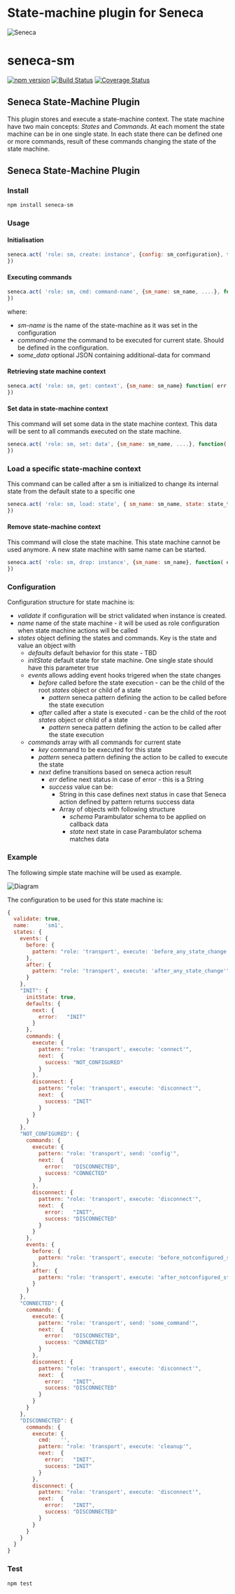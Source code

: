 State-machine plugin for Seneca
================================

![Seneca](http://senecajs.org/files/assets/seneca-logo.png)

# seneca-sm
[![npm version][npm-badge]][npm-url] 
[![Build Status][travis-badge]][travis-url]
[![Coverage Status][coverage-badge]][coverage-url]


## Seneca State-Machine Plugin

This plugin stores and execute a state-machine context. The state machine have two main concepts: _States_ and _Commands_.
At each moment the state machine can be in one single state.
In each state there can be defined one or more commands, result of these commands changing the state of the state machine.

## Seneca State-Machine Plugin

### Install

```sh
npm install seneca-sm
```

### Usage

#### Initialisation

```js
seneca.act( 'role: sm, create: instance', {config: sm_configuration}, function( err, context ) {
})
```

#### Executing commands

```js
seneca.act( 'role: sm, cmd: command-name', {sm_name: sm_name, ....}, function( err, data ) {
})
```

where:
 * _sm-name_ is the name of the state-machine as it was set in the configuration
 * _command-name_ the command to be executed for current state. Should be defined in the configuration.
 * _some_data_ optional JSON containing additional-data for command


#### Retrieving state machine context

```js
seneca.act( 'role: sm, get: context', {sm_name: sm_name} function( err, context ) {
})
```

#### Set data in state-machine context

This command will set some data in the state machine context. This data will be sent to all commands executed on the state machine.

```js
seneca.act( 'role: sm, set: data', {sm_name: sm_name, ....}, function( err, context ) {
})
```

### Load a specific state-machine context

This command can be called after a sm is initialized to change its internal state from the default state to a specific one

```js
seneca.act( 'role: sm, load: state', { sm_name: sm_name, state: state_to_load}, function( err, context ) {
})
```

#### Remove state-machine context

This command will close the state machine. This state machine cannot be used anymore. A new state machine with same name can be started.

```js
seneca.act( 'role: sm, drop: instance', {sm_name: sm_name}, function( err, context ) {
})
```

### Configuration

Configuration structure for state machine is:

 * _validate_ if configuration will be strict validated when instance is created.
 * _name_ name of the state machine - it will be used as role configuration when state machine actions will be called
 * _states_ object defining the states and commands. Key is the state and value an object with
   * _defaults_ default behavior for this state - TBD
   * _initState_ default state for state machine. One single state should have this parameter true
   * _events_ allows adding event hooks trigered when the state changes
     * _before_ called before the state execution - can be the child of the root _states_ object or child of a state 
       * _pattern_ seneca pattern defining the action to be called before the state execution
     * _after_ called after a state is executed - can be the child of the root _states_ object or child of a state
       * _pattern_ seneca pattern defining the action to be called after the state execution
   * _commands_ array with all commands for current state
     * _key_ command to be executed for this state
     * _pattern_ seneca pattern defining the action to be called to execute the state
     * _next_ define transitions based on seneca action result
       * _err_ define next status in case of error - this is a String
        * _success_ value can be:
          * String in this case defines next status in case that Seneca action defined by pattern returns success data
          * Array of objects with following structure
            * _schema_ Parambulator schema to be applied on callback data
            * _state_ next state in case Parambulator schema matches data


### Example

The following simple state machine will be used as example.

![Diagram](http://www.alexandrumircea.ro/share/seneca-sm/diagram.png)

The configuration to be used for this state machine is:


```javascript
{
  validate: true,
  name:     'sm1',
  states: {
    events: {
      before: {
        pattern: "role: 'transport', execute: 'before_any_state_change'"
      },
      after: {
        pattern: "role: 'transport', execute: 'after_any_state_change'"
      }
    },
    "INIT": {
      initState: true,
      defaults: {
        next: {
          error:   "INIT"
        }
      },
      commands: {
        execute: {
          pattern: "role: 'transport', execute: 'connect'",
          next:  {
            success: "NOT_CONFIGURED"
          }
        },
        disconnect: {
          pattern: "role: 'transport', execute: 'disconnect'",
          next:  {
            success: "INIT"
          }
        }
      }
    },
    "NOT_CONFIGURED": {
      commands: {
        execute: {
          pattern: "role: 'transport', send: 'config'",
          next:  {
            error:   "DISCONNECTED",
            success: "CONNECTED"
          }
        },
        disconnect: {
          pattern: "role: 'transport', execute: 'disconnect'",
          next:  {
            error:   "INIT",
            success: "DISCONNECTED"
          }
        }
      },
      events: {
        before: {
          pattern: "role: 'transport', execute: 'before_notconfigured_state_change'"
        },
        after: {
          pattern: "role: 'transport', execute: 'after_notconfigured_state_change'"
        }
      }
    },
    "CONNECTED": {
      commands: {
        execute: {
          pattern: "role: 'transport', send: 'some_command'",
          next:  {
            error:   "DISCONNECTED",
            success: "CONNECTED"
          }
        },
        disconnect: {
          pattern: "role: 'transport', execute: 'disconnect'",
          next:  {
            error:   "INIT",
            success: "DISCONNECTED"
          }
        }
      }
    },
    "DISCONNECTED": {
      commands: {
        execute: {
          cmd:   '',
          pattern: "role: 'transport', execute: 'cleanup'",
          next:  {
            error:   "INIT",
            success: "INIT"
          }
        },
        disconnect: {
          pattern: "role: 'transport', execute: 'disconnect'",
          next:  {
            error:   "INIT",
            success: "DISCONNECTED"
          }
        }
      }
    }
  }
}
```

### Test

```sh
npm test
```

[travis-badge]: https://api.travis-ci.org/mirceaalexandru/seneca-sm.svg
[travis-url]: https://travis-ci.org/mirceaalexandru/seneca-sm
[npm-badge]: https://badge.fury.io/js/seneca-sm.svg
[npm-url]: https://badge.fury.io/js/seneca-sm
[coverage-badge]: https://coveralls.io/repos/mirceaalexandru/seneca-sm/badge.svg?branch=master&service=github
[coverage-url]: https://coveralls.io/github/mirceaalexandru/seneca-sm?branch=master

